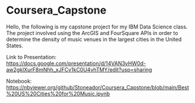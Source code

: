# Coursera_Capstone

Hello, the following is my capstone project for my IBM Data Science class. The project involved using the ArcGIS and FourSquare APIs in order to determine the density of music venues in the largest cities in the United States.

Link to Presentation: https://docs.google.com/presentation/d/14VAN3vHW0d-aw2gklXurF8mNhh_xJFCv1kC0U4vhTMY/edit?usp=sharing

Notebook: https://nbviewer.org/github/Stoneador/Coursera_Capstone/blob/main/Best%20US%20Cities%20for%20Music.ipynb

